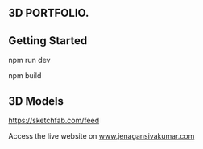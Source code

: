 ## 3D PORTFOLIO. 


## Getting Started

npm run dev

npm build

## 3D Models 

<a>https://sketchfab.com/feed<a>


Access the live website on www.jenagansivakumar.com
